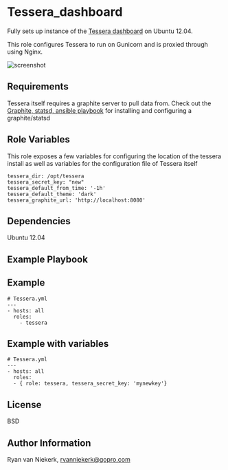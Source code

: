 Tessera_dashboard
========

Fully sets up instance of the [Tessera dashboard](https://github.com/urbanairship/tessera) on Ubuntu 12.04.

This role configures Tessera to run on Gunicorn and is proxied through using Nginx.

![screenshot](https://raw.githubusercontent.com/urbanairship/tessera/master/docs/screenshots/color-themes-small.png)

Requirements
------------

Tessera itself requires a graphite server to pull data from.  Check out the [Graphite, statsd, ansible playbook](https://github.com/DandyDev/graphite-statsd-ansible-vagrant) for installing and configuring a graphite/statsd

Role Variables
--------------

This role exposes a few variables for configuring the location of the tessera install as well as variables for the configuration file of Tessera itself

```
tessera_dir: /opt/tessera
tessera_secret_key: "new" 
tessera_default_from_time: '-1h'
tessera_default_theme: 'dark'
tessera_graphite_url: 'http://localhost:8080'
```

Dependencies
------------

Ubuntu 12.04

Example Playbook
-------------------------

## Example
```
# Tessera.yml
---
- hosts: all
  roles:
    - tessera
```

## Example with variables
```
# Tessera.yml
---
- hosts: all
  roles:
  - { role: tessera, tessera_secret_key: 'mynewkey'}
```

License
-------

BSD

Author Information
------------------

Ryan van Niekerk, rvanniekerk@gopro.com
